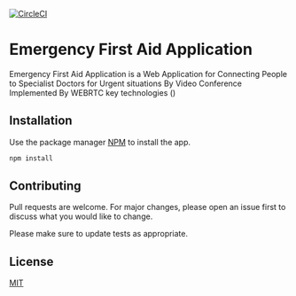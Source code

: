 [![CircleCI](https://circleci.com/gh/ahmeddbahaa/Emergency-Aid/tree/main.svg?style=svg)](https://circleci.com/gh/ahmeddbahaa/Emergency-Aid/tree/main)
# Emergency First Aid Application

Emergency First Aid Application is a Web Application for Connecting People to Specialist Doctors for Urgent situations By Video Conference Implemented By WEBRTC key technologies ()

## Installation

Use the package manager [NPM](https://docs.npmjs.com//) to install the app.

```bash
npm install 
```

## Contributing
Pull requests are welcome. For major changes, please open an issue first to discuss what you would like to change.

Please make sure to update tests as appropriate.

## License
[MIT](https://choosealicense.com/licenses/mit/)